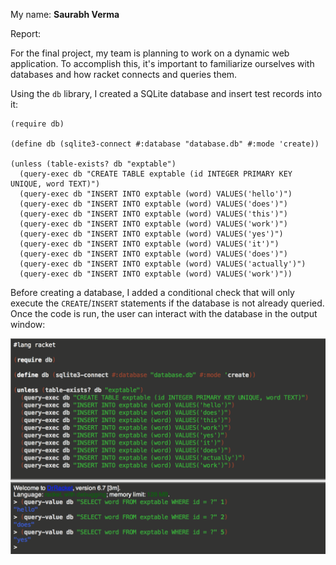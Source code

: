 My name: **Saurabh Verma**

Report:

For the final project, my team is planning to work on a dynamic web application. To accomplish this, it's important to familiarize ourselves with databases and how racket connects and queries them.

Using the `db` library, I created a SQLite database and insert test records into it:

    (require db)

    (define db (sqlite3-connect #:database "database.db" #:mode 'create))

    (unless (table-exists? db "exptable")
      (query-exec db "CREATE TABLE exptable (id INTEGER PRIMARY KEY UNIQUE, word TEXT)")
      (query-exec db "INSERT INTO exptable (word) VALUES('hello')")
      (query-exec db "INSERT INTO exptable (word) VALUES('does')")
      (query-exec db "INSERT INTO exptable (word) VALUES('this')")
      (query-exec db "INSERT INTO exptable (word) VALUES('work')")
      (query-exec db "INSERT INTO exptable (word) VALUES('yes')")
      (query-exec db "INSERT INTO exptable (word) VALUES('it')")
      (query-exec db "INSERT INTO exptable (word) VALUES('does')")
      (query-exec db "INSERT INTO exptable (word) VALUES('actually')")
      (query-exec db "INSERT INTO exptable (word) VALUES('work')"))

Before creating a database, I added a conditional check that will only execute the `CREATE`/`INSERT` statements if the database is not already queried. Once the code is run, the user can interact with the database in the output window:

![racket_image](/screenshot.png?raw=true "Racket Image")
